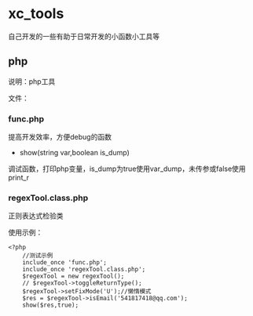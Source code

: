 xc_tools
========

自己开发的一些有助于日常开发的小函数小工具等

php
--------

说明：php工具

文件：

### func.php

提高开发效率，方便debug的函数

- show(string var,boolean is_dump)

调试函数，打印php变量，is_dump为true使用var_dump，未传参或false使用print_r

### regexTool.class.php

正则表达式检验类

使用示例：
```
<?php
    //测试示例
    include_once 'func.php';
    include_once 'regexTool.class.php';
    $regexTool = new regexTool();
    // $regexTool->toggleReturnType();
    $regexTool->setFixMode('U');//懒惰模式
    $res = $regexTool->isEmail('541817418@qq.com');
    show($res,true);
```
